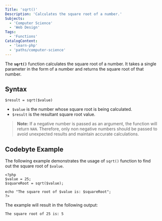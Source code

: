 ```yaml
---
Title: 'sqrt()'
Description: 'Calculates the square root of a number.'
Subjects:
  - 'Computer Science'
  - 'Web Design'
Tags:
  - 'Functions'
CatalogContent:
  - 'learn-php'
  - 'paths/computer-science'
---
```


The **`sqrt()`** function calculates the square root of a number. It takes a single parameter in the form of a number and returns the square root of that number.

## Syntax

```pseudo
$result = sqrt($value)
```

- `$value` is the number whose square root is being calculated.
- `$result` is the resultant square root value.

> **Note:** If a negative number is passed as an argument, the function will return `NAN`. Therefore, only non negative numbers should be passed to avoid unexpected results and maintain accurate calculations.

## Codebyte Example

The following example demonstrates the usage of `sqrt()` function to find out the square root of `$value`.

```codebyte/php
<?php
$value = 25;
$squareRoot = sqrt($value);

echo "The square root of $value is: $squareRoot";
?>
```

The example will result in the following output:

```shell
The square root of 25 is: 5
```
